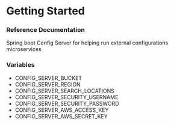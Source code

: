 # Getting Started

### Reference Documentation
Spring boot Config Server for helping run external configurations microservices

### Variables
* CONFIG_SERVER_BUCKET
* CONFIG_SERVER_REGION
* CONFIG_SERVER_SEARCH_LOCATIONS
* CONFIG_SERVER_SECURITY_USERNAME
* CONFIG_SERVER_SECURITY_PASSWORD
* CONFIG_SERVER_AWS_ACCESS_KEY
* CONFIG_SERVER_AWS_SECRET_KEY
